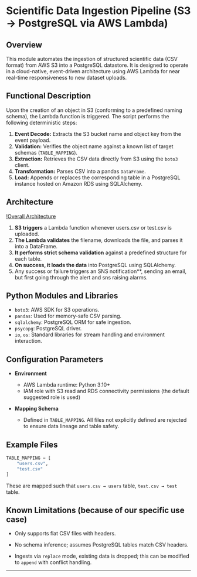 
# Scientific Data Ingestion Pipeline (S3 → PostgreSQL via AWS Lambda)

## Overview

This module automates the ingestion of structured scientific data (CSV format) from AWS S3 into a PostgreSQL datastore. It is designed to operate in a cloud-native, event-driven architecture using AWS Lambda for near real-time responsiveness to new dataset uploads.

## Functional Description

Upon the creation of an object in S3 (conforming to a predefined naming schema), the Lambda function is triggered. The script performs the following deterministic steps:

1. **Event Decode:** Extracts the S3 bucket name and object key from the event payload.
2. **Validation:** Verifies the object name against a known list of target schemas (`TABLE_MAPPING`).
3. **Extraction:** Retrieves the CSV data directly from S3 using the `boto3` client.
4. **Transformation:** Parses CSV into a pandas `DataFrame`.
5. **Load:** Appends or replaces the corresponding table in a PostgreSQL instance hosted on Amazon RDS using SQLAlchemy.


## Architecture
[!Overall Architecture](./data-ngestion-pipeline-2.png)
1. **S3 triggers** a Lambda function whenever users.csv or test.csv is uploaded.
2. **The Lambda validates** the filename, downloads the file, and parses it into a DataFrame.
3. **It performs strict schema validation** against a predefined structure for each table.
4. **On success, it loads the data** into PostgreSQL using SQLAlchemy.
5. Any success or failure triggers an SNS notification**,  sending an email, but first going through the alert and sns raising alarms.


## Python Modules and Libraries

* `boto3`: AWS SDK for S3 operations.
* `pandas`: Used for memory-safe CSV parsing.
* `sqlalchemy`: PostgreSQL ORM for safe ingestion.
* `psycopg`: PostgreSQL driver.
* `io`, `os`: Standard libraries for stream handling and environment interaction.

## Configuration Parameters

* **Environment**
  * AWS Lambda runtime: Python 3.10+
  * IAM role with S3 read and RDS connectivity permissions (the default suggested role is used)

* **Mapping Schema**
  * Defined in `TABLE_MAPPING`. All files not explicitly defined are rejected to ensure data lineage and table safety.

## Example Files

```python
TABLE_MAPPING = [
    "users.csv",
    "test.csv"
]
```

These are mapped such that `users.csv → users` table, `test.csv → test` table.

## Known Limitations (because of our specific use case)
* Only supports flat CSV files with headers.
* No schema inference; assumes PostgreSQL tables match CSV headers.

* Ingests via `replace` mode, existing data is dropped; this can be modified to `append` with conflict handling.
---

